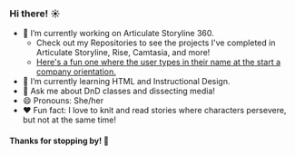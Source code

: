 ### Hi there! ☀️ 

- 🔭 I’m currently working on Articulate Storyline 360.
  - Check out my Repositories to see the projects I've completed in Articulate Storyline, Rise, Camtasia, and more!
  - <a href="https://sonderingink.github.io/Interactive-Orientation/"> Here's a fun one where the user types in their name at the start a company orientation. </a>
- 🌱 I’m currently learning HTML and Instructional Design.
- 💬 Ask me about DnD classes and dissecting media!
- 😄 Pronouns: She/her
- ❤️ Fun fact: I love to knit and read stories where characters persevere, but not at the same time!

#### Thanks for stopping by! 🍃
<!--
**sonderingink/sonderingink** is a ✨ _special_ ✨ repository because its `README.md` (this file) appears on your GitHub profile.

Here are some ideas to get you started:

- 🔭 I’m currently working on ...
- 🌱 I’m currently learning ...
- 👯 I’m looking to collaborate on ...
- 🤔 I’m looking for help with ...
- 💬 Ask me about ...
- 📫 How to reach me: ...
- 😄 Pronouns: ...
- ⚡ Fun fact: ...
-->
